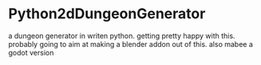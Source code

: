 # Python2dDungeonGenerator
a dungeon generator in writen python.
getting pretty happy with this.
probably going to aim at making a blender addon out of this.
also mabee a godot version

